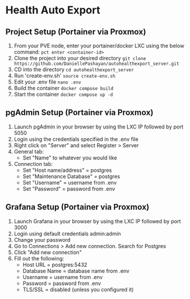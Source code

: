 # Health Auto Export

## Project Setup (Portainer via Proxmox)

1. From your PVE node, enter your portainer/docker LXC using the below command:
`pct enter <container-id>`
2. Clone the project into your desired directory
`git clone https://github.com/DaniellePashayan/autohealthexport_server.git`
3. CD into the directory
`cd autohealthexport_server`
4. Run 'create-env.sh'
`source create-env.sh`
5. Edit your .env file
`nano .env`
6. Build the container
`docker compose build`
7. Start the container
`docker compose up -d`

## pgAdmin Setup (Portainer via Proxmox)
1. Launch pgAdmin in your browser by using the LXC IP followed by port 5050
2. Login using the credentials specified in the .env file
3. Right click on "Server" and select Register > Server
4. General tab:
    - Set "Name" to whatever you would like
5. Connection tab:
    - Set "Host name/address" = postgres
    - Set "Maintenance Database" = postgres
    - Set "Username" = username from .env
    - Set "Password" = password from .env

## Grafana Setup (Portainer via Proxmox)
1. Launch Grafana in your browser by using the LXC IP followed by port 3000
2. Login using default credentials admin:admin
3. Change your password
4. Go to Connections > Add new connection. Search for Postgres
5. Click "Add new connection"
6. Fill out the following:
    - Host URL = postgres:5432
    - Database Name = database name from .env
    - Username = username from .env
    - Password = password from .env
    - TLS/SSL = disabled (unless you configured it)